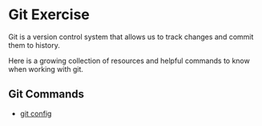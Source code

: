 # Git Exercise

Git is a version control system that allows us to track changes and commit them to history. 

Here is a growing collection of resources and helpful commands to know when working with git. 

## Git Commands
- [git config](./Commands/Config.md)
